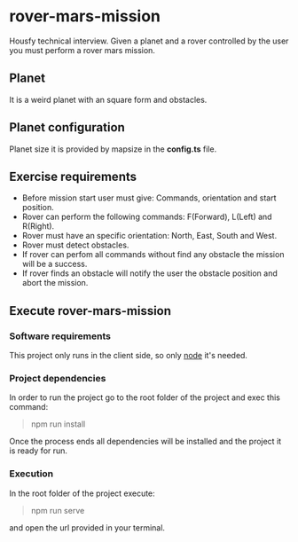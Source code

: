 # rover-mars-mission

Housfy technical interview. Given a planet and a rover controlled by the user you must perform a rover mars mission.

## Planet
It is a weird planet with an square form and obstacles.

## Planet configuration
Planet size it is provided by mapsize in the __config.ts__ file.
## Exercise requirements
- Before mission start user must give: Commands, orientation and start position.
- Rover can perform the following commands: F(Forward), L(Left) and R(Right).
- Rover must have an specific orientation: North, East, South and West.
- Rover must detect obstacles.
- If rover can perfom all commands without find any obstacle the mission will be a success.
- If rover finds an obstacle will notify the user the obstacle position and abort the mission.

## Execute rover-mars-mission
### Software requirements
This project only runs in the client side, so only [node](https://nodejs.dev/download) it's needed.

### Project dependencies
In order to run the project go to the root folder of the project and exec this command:
> npm run install

Once the process ends all dependencies will be installed and the project it is ready for run.

### Execution
In the root folder of the project execute:
> npm run serve

and open the url provided in your terminal.